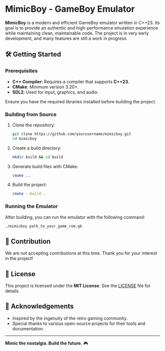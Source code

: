 # MimicBoy - GameBoy Emulator

**MimicBoy** is a modern and efficient GameBoy emulator written in C++23. Its goal is to provide an authentic and
high-performance emulation experience while maintaining clean, maintainable code. The project is in very early
development, and many features are still a work in progress.

## 🛠️ Getting Started

### Prerequisites

- **C++ Compiler**: Requires a compiler that supports **C++23**.
- **CMake**: Minimum version 3.20+.
- **SDL2**: Used for input, graphics, and audio.

Ensure you have the required libraries installed before building the project.

### Building from Source

1. Clone the repository:
   ```bash
   git clone https://github.com/yourusername/mimicboy.git
   cd mimicboy
   ```
2. Create a build directory:
   ```bash
   mkdir build && cd build
   ```
3. Generate build files with CMake:
   ```bash
   cmake ..
   ```
4. Build the project:
   ```bash
   cmake --build .
   ```

### Running the Emulator

After building, you can run the emulator with the following command:

```bash
./mimicboy path_to_your_game_rom.gb
```

## 🤝 Contribution

We are not accepting contributions at this time. Thank you for your interest in the project!

## 🧾 License

This project is licensed under the **MIT License**. See the [LICENSE](./LICENSE) file for details.

## 🙌 Acknowledgements

- Inspired by the ingenuity of the retro gaming community.
- Special thanks to various open-source projects for their tools and documentation.

---

**Mimic the nostalgia. Build the future.** 🎮